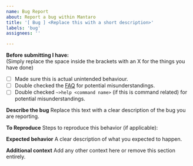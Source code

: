 ```yaml
---
name: Bug Report
about: Report a bug within Mantaro
title: '[ Bug ] <Replace this with a short description>'
labels: 'bug'
assignees: ''

---
```


**Before submitting I have:**\
(Simply replace the space inside the brackets with an X for the things you have done)
- [ ] Made sure this is actual unintended behaviour.
- [ ] Double checked the [FAQ](https://github.com/Mantaro/MantaroBot/wiki/FAQ) for potential misunderstandings.
- [ ] Double checked `~>help <command name>` (if this is command related) for potential misunderstandings.

**Describe the bug**
Replace this text with a clear description of the bug you are reporting.

**To Reproduce**
Steps to reproduce this behavior (if applicable):

**Expected behavior**
A clear description of what you expected to happen.

**Additional context**
Add any other context here or remove this section entirely.

